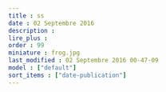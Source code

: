 ```yaml
---
title : ss
date : 02 Septembre 2016
description : 
lire_plus : 
order : 99
miniature : frog.jpg
last_modified : 02 Septembre 2016 00-47-09
model : ["default"]
sort_items : ["date-publication"]
---
```

